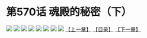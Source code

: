 # 第570话 魂殿的秘密（下）
![](https://mhpic.xiaomingtaiji.net/comic/D/斗破苍穹拆分版/570话/1.jpg-zymk.middle.webp)
![](https://mhpic.xiaomingtaiji.net/comic/D/斗破苍穹拆分版/570话/2.jpg-zymk.middle.webp)
![](https://mhpic.xiaomingtaiji.net/comic/D/斗破苍穹拆分版/570话/3.jpg-zymk.middle.webp)
![](https://mhpic.xiaomingtaiji.net/comic/D/斗破苍穹拆分版/570话/4.jpg-zymk.middle.webp)
![](https://mhpic.xiaomingtaiji.net/comic/D/斗破苍穹拆分版/570话/5.jpg-zymk.middle.webp)
![](https://mhpic.xiaomingtaiji.net/comic/D/斗破苍穹拆分版/570话/6.jpg-zymk.middle.webp)
![](https://mhpic.xiaomingtaiji.net/comic/D/斗破苍穹拆分版/570话/7.jpg-zymk.middle.webp)
![](https://mhpic.xiaomingtaiji.net/comic/D/斗破苍穹拆分版/570话/8.jpg-zymk.middle.webp)
[【上一章】](./569.md)
[【目录】](./README.md)
[【下一章】](./571.md)
